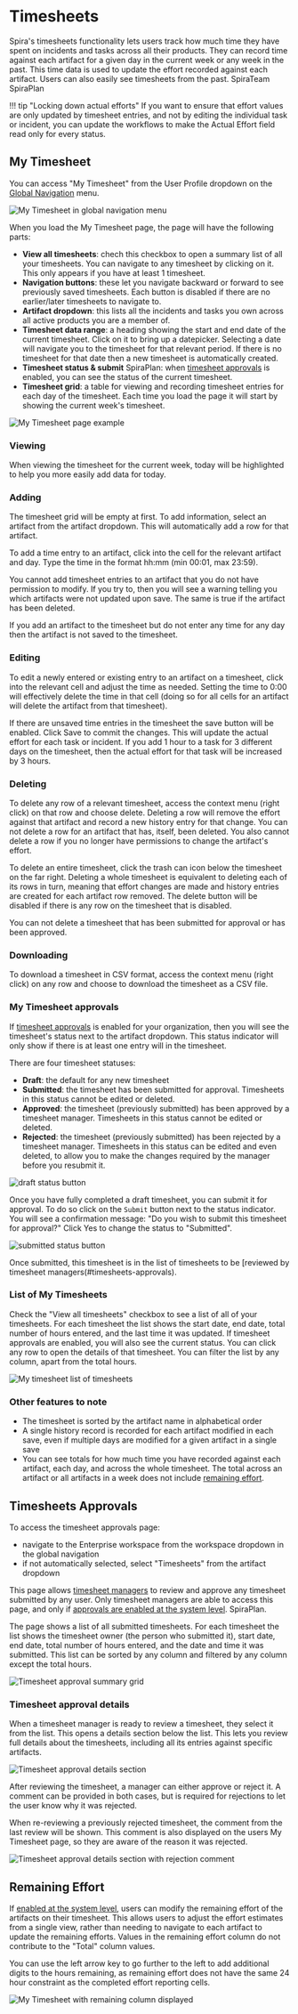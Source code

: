# Timesheets
Spira's timesheets functionality lets users track how much time they have spent on incidents and tasks across all their products. They can record time against each artifact for a given day in the current week or any week in the past. This time data is used to update the effort recorded against each artifact. Users can also easily see timesheets from the past. <span class="pill">SpiraTeam</span> <span class="pill">SpiraPlan</span>

!!! tip "Locking down actual efforts" 
    If you want to ensure that effort values are only updated by timesheet entries, and not by editing the individual task or incident, you can update the workflows to make the Actual Effort field read only for every status.

## My Timesheet
You can access "My Timesheet" from the User Profile dropdown on the [Global Navigation](./User-Product-Management.md/#global-navigation) menu.

![My Timesheet in global navigation menu](img/my-timesheet-global-navigation.png)

When you load the My Timesheet page, the page will have the following parts:

- **View all timesheets**: chech this checkbox to open a summary list of all your timesheets. You can navigate to any timesheet by clicking on it. This only appears if you have at least 1 timesheet.
- **Navigation buttons**: these let you navigate backward or forward to see previously saved timesheets. Each button is disabled if there are no earlier/later timesheets to navigate to.
- **Artifact dropdown**: this lists all the incidents and tasks you own across all active products you are a member of.
- **Timesheet data range**: a heading showing the start and end date of the current timesheet. Click on it to bring up a datepicker. Selecting a date will navigate you to the timesheet for that relevant period. If there is no timesheet for that date then a new timesheet is automatically created.
- **Timesheet status & submit** <span class="pill">SpiraPlan</span>: when [timesheet approvals](#my-timesheet-approvals) is enabled, you can see the status of the current timesheet.
- **Timesheet grid**: a table for viewing and recording timesheet entries for each day of the timesheet. Each time you load the page it will start by showing the current week's timesheet.

![My Timesheet page example](img/my-timesheet-page.png)

### Viewing
When viewing the timesheet for the current week, today will be highlighted to help you more easily add data for today.

### Adding
The timesheet grid will be empty at first. To add information, select an artifact from the artifact dropdown. This will automatically add a row for that artifact. 

To add a time entry to an artifact, click into the cell for the relevant artifact and day. Type the time in the format hh:mm (min 00:01, max 23:59).

You cannot add timesheet entries to an artifact that you do not have permission to modify. If you try to, then you will see a warning telling you which artifacts were not updated upon save. The same is true if the artifact has been deleted.

If you add an artifact to the timesheet but do not enter any time for any day then the artifact is not saved to the timesheet.

### Editing 
To edit a newly entered or existing entry to an artifact on a timesheet, click into the relevant cell and adjust the time as needed. Setting the time to 0:00 will effectively delete the time in that cell (doing so for all cells for an artifact will delete the artifact from that timesheet). 

If there are unsaved time entries in the timesheet the save button will be enabled. Click Save to commit the changes. This will update the actual effort for each task or incident. If you add 1 hour to a task for 3 different days on the timesheet, then the actual effort for that task will be increased by 3 hours. 

### Deleting
To delete any row of a relevant timesheet, access the context menu (right click) on that row and choose delete. Deleting a row will remove the effort against that artifact and record a new history entry for that change. You can not delete a row for an artifact that has, itself, been deleted. You also cannot delete a row if you no longer have permissions to change the artifact's effort.

To delete an entire timesheet, click the trash can icon below the timesheet on the far right. Deleting a whole timesheet is equivalent to deleting each of its rows in turn, meaning that effort changes are made and history entries are created for each artifact row removed. The delete button will be disabled if there is any row on the timesheet that is disabled.

You can not delete a timesheet that has been submitted for approval or has been approved.

### Downloading
To download a timesheet in CSV format, access the context menu (right click) on any row and choose to download the timesheet as a CSV file.

### My Timesheet approvals
If [timesheet approvals](../Spira-Administration-Guide/System.md/#general-settings) is enabled for your organization, then you will see the timesheet's status next to the artifact dropdown. This status indicator will only show if there is at least one entry will in the timesheet. 

There are four timesheet statuses:

- **Draft**: the default for any new timesheet
- **Submitted**: the timesheet has been submitted for approval. Timesheets in this status cannot be edited or deleted.
- **Approved**: the timesheet (previously submitted) has been approved by a timesheet manager. Timesheets in this status cannot be edited or deleted.
- **Rejected**: the timesheet (previously submitted) has been rejected by a timesheet manager. Timesheets in this status can be edited and even deleted, to allow you to make the changes required by the manager before you resubmit it.

![draft status button](./img/timesheet-draft-status.png)

Once you have fully completed a draft timesheet, you can submit it for approval. To do so click on the `Submit` button next to the status indicator. You will see a confirmation message: "Do you wish to submit this timesheet for approval?" Click Yes to change the status to "Submitted". 

![submitted status button](./img/timesheet-submitted-status.png)

Once submitted, this timesheet is in the list of timesheets to be [reviewed by timesheet managers(#timesheets-approvals).

### List of My Timesheets
Check the "View all timesheets" checkbox to see a list of all of your timesheets. For each timesheet the list shows the start date, end date, total number of hours entered, and the last time it was updated. If timesheet approvals are enabled, you will also see the current status. You can click any row to open the details of that timesheet. You can filter the list by any column, apart from the total hours.

![My timesheet list of timesheets](./img/my-timesheet-all-sheets.png)

### Other features to note
- The timesheet is sorted by the artifact name in alphabetical order
- A single history record is recorded for each artifact modified in each save, even if multiple days are modified for a given artifact in a single save
- You can see totals for how much time you have recorded against each artifact, each day, and across the whole timesheet. The total across an artifact or all artifacts in a week does not include [remaining effort](./Timesheets.md#remaining-effort). 

## Timesheets Approvals 
To access the timesheet approvals page:

- navigate to the Enterprise workspace from the workspace dropdown in the global navigation
- if not automatically selected, select "Timesheets" from the artifact dropdown

This page allows [timesheet managers](../Spira-Administration-Guide/System-Users.md/#edit-an-existing-user) to review and approve any timesheet submitted by any user. Only timesheet managers are able to access this page, and only if [approvals are enabled at the system level](../Spira-Administration-Guide/System.md/#general-settings). <span class="pill">SpiraPlan</span>.

The page shows a list of all submitted timesheets. For each timesheet the list shows the timesheet owner (the person who submitted it), start date, end date, total number of hours entered, and the date and time it was submitted. This list can be sorted by any column and filtered by any column except the total hours.

![Timesheet approval summary grid](./img/timesheet-approval-summary.png)

### Timesheet approval details 
When a timesheet manager is ready to review a timesheet, they select it from the list. This opens a details section below the list. This lets you review full details about the timesheets, including all its entries against specific artifacts. 

![Timesheet approval details section](./img/timesheet-approval-details.png)

After reviewing the timesheet, a manager can either approve or reject it. A comment can be provided in both cases, but is required for rejections to let the user know why it was rejected. 

When re-reviewing a previously rejected timesheet, the comment from the last review will be shown. This comment is also displayed on the users My Timesheet page, so they are aware of the reason it was rejected. 

![Timesheet approval details section with rejection comment](./img/timesheet-approval-details2.png)


## Remaining Effort

If [enabled at the system level](../Spira-Administration-Guide/System.md#general-settings), users can modify the remaining effort of the artifacts on their timesheet. This allows users to adjust the effort estimates from a single view, rather than needing to navigate to each artifact to update the remaining efforts. Values in the remaining effort column do not contribute to the "Total" column values. 

You can use the left arrow key to go further to the left to add additional digits to the hours remaining, as remaining effort does not have the same 24 hour constraint as the completed effort reporting cells.

![My Timesheet with remaining column displayed](./img/timesheet-remaining-effort.png)